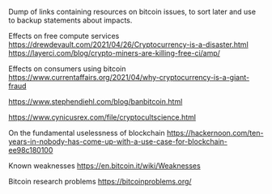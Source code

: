 Dump of links containing resources on bitcoin issues, to sort later and use to backup statements about impacts.

Effects on free compute services 
 https://drewdevault.com/2021/04/26/Cryptocurrency-is-a-disaster.html
https://layerci.com/blog/crypto-miners-are-killing-free-ci/amp/

Effects on consumers using bitcoin
https://www.currentaffairs.org/2021/04/why-cryptocurrency-is-a-giant-fraud

https://www.stephendiehl.com/blog/banbitcoin.html

https://www.cynicusrex.com/file/cryptocultscience.html

On the fundamental uselessness of blockchain
https://hackernoon.com/ten-years-in-nobody-has-come-up-with-a-use-case-for-blockchain-ee98c180100

Known weaknesses
https://en.bitcoin.it/wiki/Weaknesses

Bitcoin research problems
https://bitcoinproblems.org/
